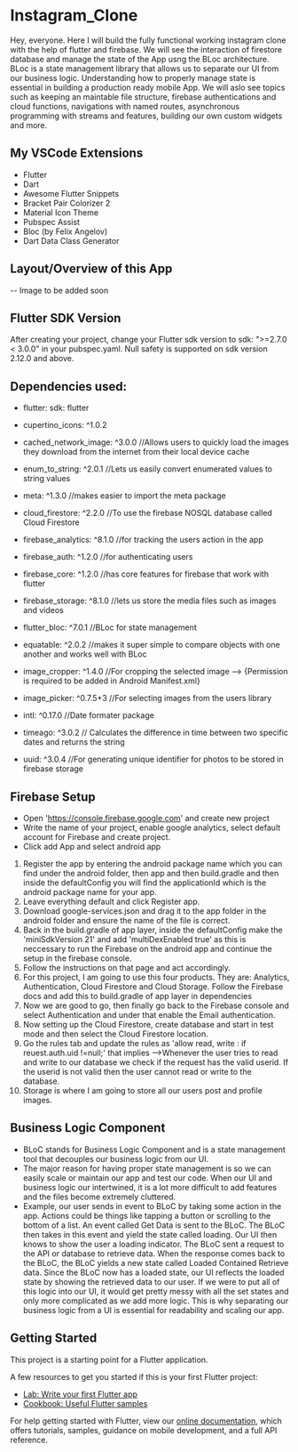 # Instagram_Clone

Hey, everyone. Here I will build the fully functional working instagram clone with the help of flutter and firebase. We will see the interaction of firestore database and manage the state of the App usng the BLoc architecture. BLoc is a state management library that allows us to separate our UI from our business logic. Understanding how to properly manage state is essential in building a production ready mobile App. We will aslo see topics such as keeping an maintable file structure, firebase authentications and cloud functions, navigations with named routes, asynchronous programming with streams and features, building our own custom widgets and more.

## My VSCode Extensions
 - Flutter
 - Dart
 - Awesome Flutter Snippets
 - Bracket Pair Colorizer 2
 - Material Icon Theme
 - Pubspec Assist
 - Bloc (by Felix Angelov)
 - Dart Data Class Generator

## Layout/Overview of this App
 -- Image to be added soon

## Flutter SDK Version
  After creating your project, change your Flutter sdk version to sdk: ">=2.7.0 < 3.0.0"  in your pubspec.yaml. Null safety is supported on sdk version 2.12.0 and above.

## Dependencies used:
 - flutter:
    sdk: flutter
 - cupertino_icons: ^1.0.2
 - cached_network_image: ^3.0.0  //Allows users to quickly load the images they download from the internet from their local device cache

 - enum_to_string: ^2.0.1 //Lets us easily convert enumerated values to string values
 - meta: ^1.3.0 //makes easier to import the meta package

 - cloud_firestore: ^2.2.0 //To use the firebase NOSQL database called Cloud Firestore
 - firebase_analytics: ^8.1.0 //for tracking the users action in the app
 - firebase_auth: ^1.2.0 //for authenticating users
 - firebase_core: ^1.2.0 //has core features for firebase that work with flutter
 - firebase_storage: ^8.1.0 //lets us store the media files such as images and videos
  
 - flutter_bloc: ^7.0.1 //BLoc for state management
 - equatable: ^2.0.2 //makes it super simple to compare objects with one another and works well with BLoc

 - image_cropper: ^1.4.0  //For cropping the selected image --> {Permission is required to be added in Android Manifest.xml}
 - image_picker: ^0.7.5+3 //For selecting images from the users library
  
 - intl: ^0.17.0 //Date formater package
 - timeago: ^3.0.2 // Calculates the difference in time between two specific dates and returns the string
 - uuid: ^3.0.4 //For generating unique identifier for photos to be stored in firebase storage

 ## Firebase Setup
 - Open 'https://console.firebase.google.com' and create new project
 - Write the name of your project, enable google analytics, select default account for Firebase and create project.
 - Click add App and select android app
  1. Register the app by entering the android package name which you can find under the android folder, then app and then build.gradle and then inside the defaultConfig you will find the applicationId which is the android package name for your app.
  2. Leave everything default and click Register app.
  3. Download google-services.json and drag it to the app folder in the android folder and ensure the name of the file is correct.
  4. Back in the build.gradle of app layer, inside the defaultConfig make the 'miniSdkVersion 21' and add 'multiDexEnabled true' as this is neccessary to run the Firebase on the android app and continue the setup in the firebase console.
  5. Follow the instructions on that page and act accordingly.
  6. For this project, I am going to use this four products. They are: Analytics, Authentication, Cloud Firestore and Cloud Storage. Follow the Firebase docs and add this to build.gradle of app layer in dependencies
  7. Now we are good to go, then finally go back to the Firebase console and select Authentication and under that enable the Email authentication.
  8. Now setting up the Cloud Firestore, create database and start in test mode and then select the Cloud Firestore location.
  9. Go the rules tab and update the rules as 'allow read, write : if reuest.auth.uid !=null;' that implies -->Whenever the user tries to read and write to our database we check if the request has the valid userid. If the userid is not valid then the user cannot read or write to the database.  
  10. Storage is where I am going to store all our users post and profile images.

  ## Business Logic Component
  - BLoC stands for Business Logic Component and is a state management tool that decouples our business logic from our UI.
  - The major reason for having proper state management is so we can easily scale or maintain our app and test our code. When our UI and business logic our intertwined, it is a lot more difficult to add features and the files become extremely cluttered.
  - Example, our user sends in event to BLoC by taking some action in the app. Actions could be things like tapping a button or scrolling to the bottom of a list. An event called Get Data is sent to the BLoC. The BLoC then takes in this event and yield the state called loading. Our UI then knows to show the user a loading indicator. The BLoC sent a request to the API or database to retrieve data. When the response comes back to the BLoC, the BLoC yields a new state called Loaded Contained Retrieve data. Since the BLoC now has a loaded state, our UI reflects the loaded state by showing the retrieved data to our user. If we were to put all of this logic into our UI, it would get pretty messy with all the set states and only more complicated as we add more logic. This is why separating our business logic from a UI is essential for readability and scaling our app.
  ## Getting Started

This project is a starting point for a Flutter application.

A few resources to get you started if this is your first Flutter project:

- [Lab: Write your first Flutter app](https://flutter.dev/docs/get-started/codelab)
- [Cookbook: Useful Flutter samples](https://flutter.dev/docs/cookbook)

For help getting started with Flutter, view our
[online documentation](https://flutter.dev/docs), which offers tutorials,
samples, guidance on mobile development, and a full API reference.
